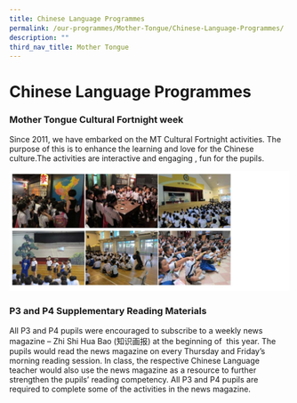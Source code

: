 ```yaml
---
title: Chinese Language Programmes
permalink: /our-programmes/Mother-Tongue/Chinese-Language-Programmes/
description: ""
third_nav_title: Mother Tongue
---
```

# **Chinese Language Programmes**

### Mother Tongue Cultural Fortnight week

Since 2011, we have embarked on the MT Cultural Fortnight activities. The purpose of this is to enhance the learning and love for the Chinese culture.The activities are interactive and engaging , fun for the pupils.

![](/images/CL1.jpg)

### P3 and P4 Supplementary Reading Materials

All P3 and P4 pupils were encouraged to subscribe to a weekly news magazine – Zhi Shi Hua Bao (知识画报) at the beginning of  this year. The pupils would read the news magazine on every Thursday and Friday’s morning reading session. In class, the respective Chinese Language teacher would also use the news magazine as a resource to further strengthen the pupils’ reading competency. All P3 and P4 pupils are required to complete some of the activities in the news magazine.